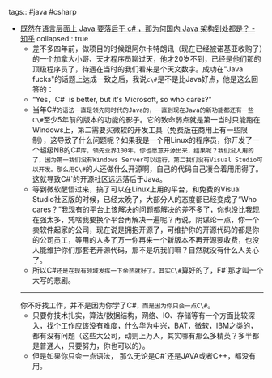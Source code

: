 tags:: #java #csharp

- [既然在语言层面上 Java 要落后于 c\# ，那为何国内 Java 架构到处都是？ - 知乎](https://www.zhihu.com/question/26562352)
  collapsed:: true
  - 差不多四年前，做项目的时候跟阿尔卡特朗讯（现在已经被诺基亚收购了）的一个加拿大小哥、天才程序员聊过天，他才20岁不到，已经是他们那的顶级程序员了，待遇在当时的我们看来是个天文数字。成功在"Java fucks"的话题上达成一致之后，我说`c\#`是不是比Java好点，他是这么回答的：
  - “Yes，C\#` is better, but it's Microsoft, so who cares?"
  - 当年C\#`的语法一直是领先同时代的Java的，一直到现在Java的新功能都还有一些C\#`至少5年前的版本的功能的影子。它的致命弱点就是第一当时只能跑在Windows上，第二需要买微软的开发工具（免费版在商用上有一些限制），这导致了什么问题呢？如果我是一个用Linux的程序员，你开发了一个超级NB的C\#`库，领先业界100年，你也愿意开源出来，结果呢？我们没人用的了，因为第一我们没有Windows Server可以运行，第二我们没有Visual Studio可以开发。那么用C\#`的人还做什么开源啊，自己的代码自己凑合着用用得了。这就导致C\#`的开源社区远远落后于Java。
  - 等到微软醒悟过来，搞了可以在Linux上用的平台，和免费的Visual Studio社区版的时候，已经太晚了，大部分人的态度都已经变成了“Who cares？”我现有的平台上该解决的问题都解决的差不多了，你也没比我现在强太多，凭啥我要换个平台再解决一遍呢？再说，阴谋论一点，你一个卖软件起家的公司，现在说是拥抱开源了，可维护你的开源代码的都是你的公司员工，等用的人多了万一你再来一个新版本不再开源要收费，也没人能维护你们那套老开源代码，那不是坑我们嘛？自然就没有什么人关心了。
  - 所以C\#`还是在现有领域发挥一下余热就好了。其实C\#`算好的了，F\#`那才叫一个大写的悲剧。
  - ---
    你不好找工作，并不是因为你学了C\#`，而是因为你只会一点C\#`。
  - 只要你技术扎实，算法/数据结构，网络、IO、存储等有一个方面比较深入，找个工作应该没有难度，什么华为中兴，BAT，微软，IBM之类的，都有没有问题（这些大公司，动则上万人，其实哪有那么多精英？多半都是普通人，只要努力，你也可以的）。
  - 但是如果你只会一点语法， 那么无论是C\#`还是JAVA或者C++，都没有用。